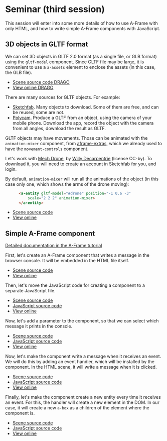 # Seminar (third session)

This session will enter into some more details of how to use A-Frame with only HTML, and how to write simple A-Frame components with JavaScript.

## 3D objects in GLTF format

We can set 3D objects in GLTF 2.0 format (as a single file, or GLB format) using the `gltf-model` component. Since GLTF file may be large, it is convenient to use a `a-assets` element to enclose the assets (in this case, the GLB file).

* [Scene source code DRAGO](https://github.com/jgbarah/aframe-playground/tree/master/seminar-03/basic_gltf.html)
* [View online DRAGO](basic_gltf.html)

There are many sources for GLTF objects. For example:

* [Sketchfab](https://sketchfab.com/). Many objects to download. Some of them are free, and can be reused, some are not.
* [Polycam](https://poly.cam/). Produce a GLTF from an object, using the camera of your mobile phone. Download the app, record the object with the camera from all angles, download the result as GLTF.

GLTF objects may have movements. Those can be animated with the `animation-mixer` component,
from [aframe-extras](https://github.com/c-frame/aframe-extras), which we already used to have the `movement-controls` component.

Let's work with
[Mech Drone](https://sketchfab.com/models/8d06874aac5246c59edb4adbe3606e0e),
by [Willy Decarpentrie](https://sketchfab.com/skudgee) (license CC-by). To download it, you will need to create an account in Sketchfab for you, and login.

By default, `animation-mixer` will run all the animations of the object
(in this case only one, which shows the arms of the drone moving):

```html
      <a-entity gltf-model="#drone" position="-1 0.6 -3"
          scale="2 2 2" animation-mixer>
      </a-entity>
```

* [Scene source code](https://github.com/jgbarah/aframe-playground/tree/master/seminar-03/basic_gltf2.html)
* [View online](basic_gltf2.html)


## Simple A-Frame component

[Detailed documentation in the A-Frame tutorial](https://aframe.io/docs/1.5.0/introduction/writing-a-component.html)

First, let's create an A-Frame component that writes a message in the browser console. It will be embedded in the HTML file itself.

* [Scene source code](https://github.com/jgbarah/aframe-playground/tree/master/seminar-03/scene_component.html)
* [View online](scene_component.html)

Then, let's move the JavaScript code for creating a component to a separate JavaScript file.

* [Scene source code](https://github.com/jgbarah/aframe-playground/tree/master/seminar-03/scene_component2.html)
* [JavaScript source code](https://github.com/jgbarah/aframe-playground/tree/master/seminar-03/component2.js)
* [View online](scene_component2.html)

Now, let's add a parameter to the component, so that we can select which message it prints in the console.

* [Scene source code](https://github.com/jgbarah/aframe-playground/tree/master/seminar-03/scene_component3.html)
* [JavaScript source code](https://github.com/jgbarah/aframe-playground/tree/master/seminar-03/component3.js)
* [View online](scene_component3.html)

Now, let's make the component write a message when it receives an event. We will do this by adding an event handler, which will be installed by the component. In the HTML scene, it will write a message when it is clicked.

* [Scene source code](https://github.com/jgbarah/aframe-playground/tree/master/seminar-03/scene_component4.html)
* [JavaScript source code](https://github.com/jgbarah/aframe-playground/tree/master/seminar-03/component4.js)
* [View online](scene_component4.html)

Finally, let's make the component create a new entity every time it receives an event. For this, the handler will create a new element in the DOM. In our case, it will create a new `a-box` as a children of the element where the component is.

* [Scene source code](https://github.com/jgbarah/aframe-playground/tree/master/seminar-03/scene_component5.html)
* [JavaScript source code](https://github.com/jgbarah/aframe-playground/tree/master/seminar-03/component5.js)
* [View online](scene_component5.html)
